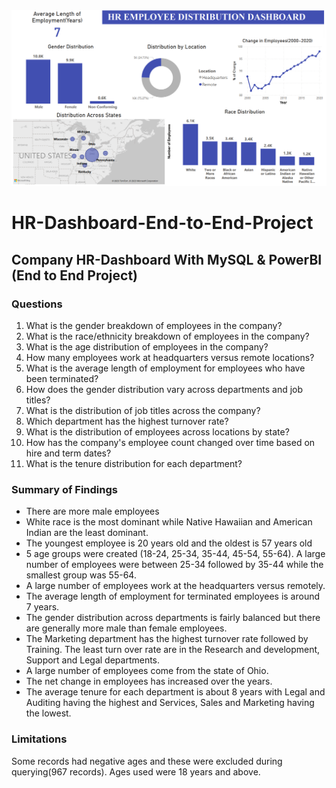 <!DOCTYPE html>
<html>
<head>
   
</head>
<body>
    <img src="https://github.com/wajidturi50/HR-Dashboard-End-to-End-Project/blob/main/229609893-b7b1f261-5941-45af-8322-1ccb2535d36b.png" alt="HR Dashboard">
    <h1>HR-Dashboard-End-to-End-Project</h1>
    <h2>Company HR-Dashboard With MySQL &amp; PowerBI (End to End Project)</h2>
    <h3>Questions</h3>
    <ol>
        <li>What is the gender breakdown of employees in the company?</li>
        <li>What is the race/ethnicity breakdown of employees in the company?</li>
        <li>What is the age distribution of employees in the company?</li>
        <li>How many employees work at headquarters versus remote locations?</li>
        <li>What is the average length of employment for employees who have been terminated?</li>
        <li>How does the gender distribution vary across departments and job titles?</li>
        <li>What is the distribution of job titles across the company?</li>
        <li>Which department has the highest turnover rate?</li>
        <li>What is the distribution of employees across locations by state?</li>
        <li>How has the company's employee count changed over time based on hire and term dates?</li>
        <li>What is the tenure distribution for each department?</li>
    </ol>
    <h3>Summary of Findings</h3>
    <ul>
        <li>There are more male employees</li>
        <li>White race is the most dominant while Native Hawaiian and American Indian are the least dominant.</li>
        <li>The youngest employee is 20 years old and the oldest is 57 years old</li>
        <li>5 age groups were created (18-24, 25-34, 35-44, 45-54, 55-64). A large number of employees were between 25-34 followed by 35-44 while the smallest group was 55-64.</li>
        <li>A large number of employees work at the headquarters versus remotely.</li>
        <li>The average length of employment for terminated employees is around 7 years.</li>
        <li>The gender distribution across departments is fairly balanced but there are generally more male than female employees.</li>
        <li>The Marketing department has the highest turnover rate followed by Training. The least turn over rate are in the Research and development, Support and Legal departments.</li>
        <li>A large number of employees come from the state of Ohio.</li>
        <li>The net change in employees has increased over the years.</li>
        <li>The average tenure for each department is about 8 years with Legal and Auditing having the highest and Services, Sales and Marketing having the lowest.</li>
    </ul>
    <h3>Limitations</h3>
    <p>Some records had negative ages and these were excluded during querying(967 records). Ages used were 18 years and above.</p>
</body>
</html>
